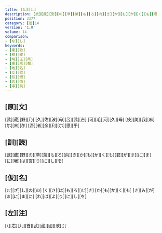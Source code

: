 ```yaml
---
title: [な][し]
description: [武][蔵][野][の][草][葉][も][ろ][向][き][か][も][か][く][も][君][が][ま][に][ま][に][我][は][寄][り][に][し][を]
position: 3377
category: [巻]14
version: '1.0'
volume: 14
comparison:
- [な][し]
keywords:
- [東][歌]
- [相][聞]
- [埼][玉][県]
- [東][京][都]
- [地][名]
- [女][歌]
- [怨][恨]
- [恋][情]
- [序][詞]
---
```


## [原][文]

[武][蔵][野][乃] [久][佐][波][母][呂][武][吉] [可][毛][可][久][母] [伎][美][我][麻][尓][末][尓] [吾][者][余][利][尓][思][乎]

## [訓][読]

[武][蔵][野][の][草][葉][も][ろ][向][き][か][も][か][く][も][君][が][ま][に][ま][に][我][は][寄][り][に][し][を]

## [仮][名]

[む][ざ][し][の][の] [く][さ][は][も][ろ][む][き] [か][も][か][く][も] [き][み][が][ま][に][ま][に] [わ][は][よ][り][に][し][を]

## [左][注]

[（][右][九][首][武][蔵][國][歌][）]
